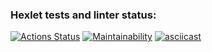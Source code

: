 ### Hexlet tests and linter status:
[![Actions Status](https://github.com/super-gr0ver/frontend-project-44/workflows/hexlet-check/badge.svg)](https://github.com/super-gr0ver/frontend-project-44/actions)
[![Maintainability](https://api.codeclimate.com/v1/badges/e725594b7276b16c2b9b/maintainability)](https://codeclimate.com/github/super-gr0ver/frontend-project-44/maintainability)
[![asciicast](https://asciinema.org/a/yfHslhSgUMKxDUke6yQOGrMBJ.svg)](https://asciinema.org/a/yfHslhSgUMKxDUke6yQOGrMBJ)
